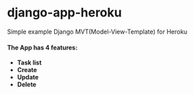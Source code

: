 # django-app-heroku
Simple example Django MVT(Model-View-Template) for Heroku

#### The App has 4 features:
- **Task list**
- **Create**
- **Update**
- **Delete**